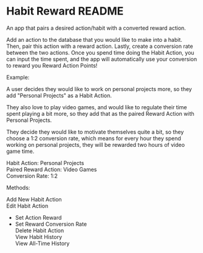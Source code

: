 # Habit Reward README
An app that pairs a desired action/habit with a converted reward action. 

Add an action to the database that you would like to make into a habit. Then, pair this action with a reward action. Lastly, create a conversion rate between the two actions. Once you spend time doing the Habit Action, you can input the time spent, and the app will automatically use your conversion to reward you Reward Action Points!

Example:

A user decides they would like to work on personal projects more, so they add "Personal Projects" as a Habit Action. 

They also love to play video games, and would like to regulate their time spent playing a bit more, so they add that as the paired Reward Action with Personal Projects.

They decide they would like to motivate themselves quite a bit, so they choose a 1:2 conversion rate, which means for every hour they spend working on personal projects, they will be rewarded two hours of video game time. 

Habit Action: Personal Projects
<br>Paired Reward Action: Video Games
<br>Conversion Rate: 1:2 

Methods:

Add New Habit Action
<br>Edit Habit Action
- Set Action Reward 
- Set Reward Conversion Rate
<br>Delete Habit Action
<br>View Habit History
<br>View All-Time History
